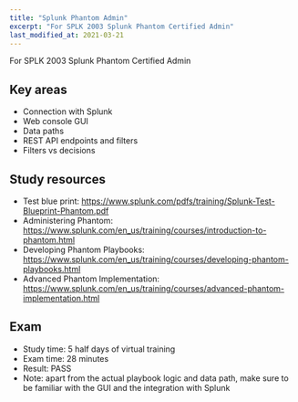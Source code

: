 ```yaml
---
title: "Splunk Phantom Admin"
excerpt: "For SPLK 2003 Splunk Phantom Certified Admin"
last_modified_at: 2021-03-21
---
```


For SPLK 2003 Splunk Phantom Certified Admin

## Key areas
- Connection with Splunk
- Web console GUI
- Data paths
- REST API endpoints and filters
- Filters vs decisions

## Study resources
- Test blue print: <https://www.splunk.com/pdfs/training/Splunk-Test-Blueprint-Phantom.pdf>
- Administering Phantom: <https://www.splunk.com/en_us/training/courses/introduction-to-phantom.html>
- Developing Phantom Playbooks: <https://www.splunk.com/en_us/training/courses/developing-phantom-playbooks.html>
- Advanced Phantom Implementation: <https://www.splunk.com/en_us/training/courses/advanced-phantom-implementation.html>

## Exam
- Study time: 5 half days of virtual training
- Exam time: 28 minutes
- Result: PASS
- Note: apart from the actual playbook logic and data path, make sure to be familiar with the GUI and the integration with Splunk
